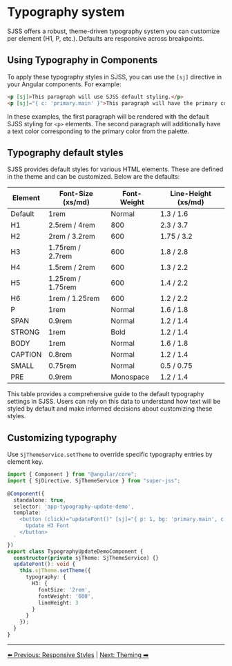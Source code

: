 # Typography system

SJSS offers a robust, theme-driven typography system you can customize per element (H1, P, etc.). Defaults are responsive across breakpoints.

## Using Typography in Components
To apply these typography styles in SJSS, you can use the `[sj]` directive in your Angular components. For example:

```html
<p [sj]>This paragraph will use SJSS default styling.</p>
<p [sj]="{ c: 'primary.main' }">This paragraph will have the primary color.</p>
```
In these examples, the first paragraph will be rendered with the default SJSS styling for `<p>` elements. The second paragraph will additionally have a text color corresponding to the primary color from the palette.

## Typography default styles
SJSS provides default styles for various HTML elements. These are defined in the theme and can be customized. Below are the defaults:

| Element | Font-Size (xs/md) | Font-Weight | Line-Height (xs/md) |
|---------|-------------------|-------------|---------------------|
| Default | 1rem              | Normal      | 1.3 / 1.6          |
| H1      | 2.5rem / 4rem     | 800         | 2.3 / 3.7          |
| H2      | 2rem / 3.2rem     | 600         | 1.75 / 3.2         |
| H3      | 1.75rem / 2.7rem  | 600         | 1.8 / 2.8          |
| H4      | 1.5rem / 2rem     | 600         | 1.3 / 2.2          |
| H5      | 1.25rem / 1.75rem | 600         | 1.4 / 2.2          |
| H6      | 1rem / 1.25rem    | 600         | 1.2 / 2.2          |
| P       | 1rem              | Normal      | 1.6 / 1.8          |
| SPAN    | 0.9rem            | Normal      | 1.2 / 1.4          |
| STRONG  | 1rem              | Bold        | 1.2 / 1.4          |
| BODY    | 1rem              | Normal      | 1.6 / 1.8          |
| CAPTION | 0.8rem            | Normal      | 1.2 / 1.4          |
| SMALL   | 0.75rem           | Normal      | 0.5 / 0.75         |
| PRE     | 0.9rem            | Monospace   | 1.2 / 1.4          |

This table provides a comprehensive guide to the default typography settings in SJSS. Users can rely on this data to understand how text will be styled by default and make informed decisions about customizing these styles.

## Customizing typography
Use `SjThemeService.setTheme` to override specific typography entries by element key.

```typescript
import { Component } from "@angular/core";
import { SjDirective, SjThemeService } from "super-jss";
 
@Component({
  standalone: true,
  selector: 'app-typography-update-demo',
  template: `
    <button (click)="updateFont()" [sj]="{ p: 1, bg: 'primary.main', c: 'primary.contrast', borderRadius: '4px', cursor: 'pointer' }">
      Update H3 Font
    </button>
  `
})
export class TypographyUpdateDemoComponent {
  constructor(private sjTheme: SjThemeService) {}
  updateFont(): void {
    this.sjTheme.setTheme({
      typography: {
        H3: {
          fontSize: '2rem',
          fontWeight: '600',
          lineHeight: 3
        }
      }
    });
  }
}
```


---

[⬅️ Previous: Responsive Styles](responsive-style.md) | [Next: Theming ➡️](theming.md)
